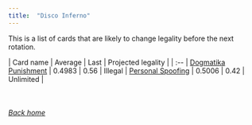 ```yaml
---
title:  "Disco Inferno"
---
```


This is a list of cards that are likely to change legality before the next rotation.

| Card name | Average | Last | Projected legality |
| :-- |
[Dogmatika Punishment](https://db.ygoprodeck.com/card/?search=Dogmatika%20Punishment) | 0.4983 | 0.56 | Illegal |
[Personal Spoofing](https://db.ygoprodeck.com/card/?search=Personal%20Spoofing) | 0.5006 | 0.42 | Unlimited |

<br>

###### [Back home](index)